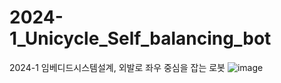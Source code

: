 # 2024-1_Unicycle_Self_balancing_bot
2024-1 임베디드시스템설계, 외발로 좌우 중심을 잡는 로봇
![image](https://github.com/user-attachments/assets/4dedbfe5-397a-4c06-91fc-ee3fd1b7b1c8)
